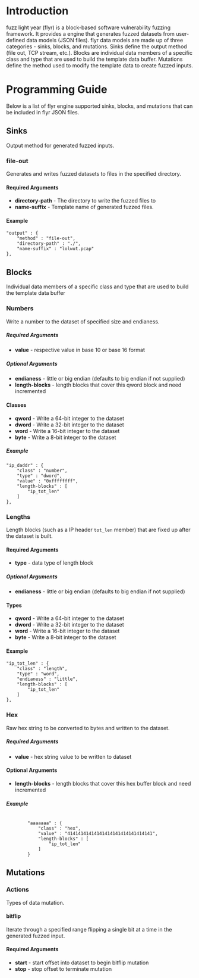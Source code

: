 # Introduction

fuzz light year (flyr) is a block-based software vulnerability fuzzing framework. It provides a engine that generates
fuzzed datasets from user-defined data models (JSON files). flyr data models are made up of three categories -
sinks, blocks, and mutations. Sinks define the output method (file out, TCP stream, etc.). Blocks are individual data
members of a specific class and type that are used to build the template data buffer. Mutations define the method used
to modify the template data to create fuzzed inputs.

# Programming Guide

Below is a list of flyr engine supported sinks, blocks, and mutations that can be included in flyr JSON files.

## Sinks

Output method for generated fuzzed inputs.

### file-out

Generates and writes fuzzed datasets to files in the specified directory.

#### Required Arguments

* **directory-path** - The directory to write the fuzzed files to
* **name-suffix** - Template name of generated fuzzed files.

#### Example

```
"output" : {
    "method" : "file-out",
    "directory-path" : "./",
    "name-suffix" : "lolwut.pcap"
},

```

## Blocks

Individual data members of a specific class and type that are used to build the template data buffer

### Numbers

Write a number to the dataset of specified size and endianess.

##### Required Arguments

* **value** - respective value in base 10 or base 16 format

##### Optional Arguments

* **endianess** - little or big endian (defaults to big endian if not supplied)
* **length-blocks** - length blocks that cover this qword block and need incremented

#### Classes

* **qword** - Write a 64-bit integer to the dataset
* **dword** - Write a 32-bit integer to the dataset
* **word** - Write a 16-bit integer to the dataset
* **byte** - Write a 8-bit integer to the dataset

##### Example

```
"ip_daddr" : {
	"class" : "number",
	"type" : "dword",
	"value" : "0xffffffff",
	"length-blocks" : [
        "ip_tot_len"
    ]
},
```

### Lengths

Length blocks (such as a IP header `tot_len` member) that are fixed up after the dataset is built.

#### Required Arguments

* **type** - data type of length block

##### Optional Arguments

* **endianess** - little or big endian (defaults to big endian if not supplied)

#### Types

* **qword** - Write a 64-bit integer to the dataset
* **dword** - Write a 32-bit integer to the dataset
* **word** - Write a 16-bit integer to the dataset
* **byte** - Write a 8-bit integer to the dataset

#### Example

```
"ip_tot_len" : {
	"class" : "length",
	"type" : "word",
	"endianess" : "little",
	"length-blocks" : [
        "ip_tot_len"
    ]
},
```

### Hex

Raw hex string to be converted to bytes and written to the dataset.

##### Required Arguments

* **value** - hex string value to be written to dataset

#### Optional Arguments
* **length-blocks** - length blocks that cover this hex buffer block and need incremented

##### Example

```

    	"aaaaaaa" : {
    		"class" : "hex",
    		"value" : "41414141414141414141414141414141",
    	    "length-blocks" : [
                "ip_tot_len"
            ]
    	}
```

## Mutations

### Actions

Types of data mutation.

#### bitflip

Iterate through a specified range flipping a single bit at a time in the generated fuzzed input.


#### Required Arguments

* **start** - start offset into dataset to begin bitflip mutation
* **stop** - stop offset to terminate mutation